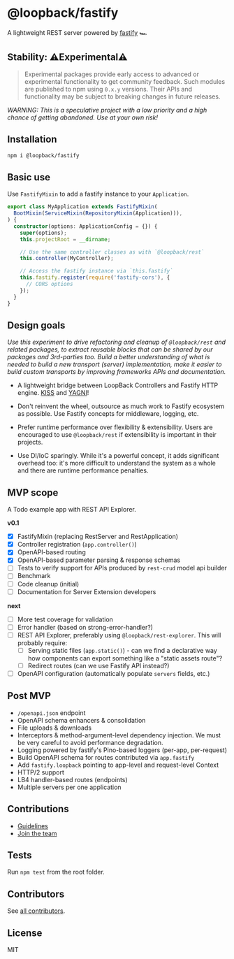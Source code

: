 # @loopback/fastify

A lightweight REST server powered by [fastify](https://fastify.io) 🏎

## Stability: ⚠️Experimental⚠️

> Experimental packages provide early access to advanced or experimental
> functionality to get community feedback. Such modules are published to npm
> using `0.x.y` versions. Their APIs and functionality may be subject to
> breaking changes in future releases.

_WARNING: This is a speculative project with a low priority and a high chance of
getting abandoned. Use at your own risk!_

## Installation

```sh
npm i @loopback/fastify
```

## Basic use

Use `FastifyMixin` to add a fastify instance to your `Application`.

```ts
export class MyApplication extends FastifyMixin(
  BootMixin(ServiceMixin(RepositoryMixin(Application))),
) {
  constructor(options: ApplicationConfig = {}) {
    super(options);
    this.projectRoot = __dirname;

    // Use the same controller classes as with `@loopback/rest`
    this.controller(MyController);

    // Access the fastify instance via `this.fastify`
    this.fastify.register(require('fastify-cors'), {
      // CORS options
    });
  }
}
```

## Design goals

_Use this experiment to drive refactoring and cleanup of `@loopback/rest` and
related packages, to extract reusable blocks that can be shared by our packages
and 3rd-parties too. Build a better understanding of what is needed to build a
new transport (server) implementation, make it easier to build custom transports
by improving frameworks APIs and documentation._

- A lightweight bridge between LoopBack Controllers and Fastify HTTP engine.
  [KISS](https://en.wikipedia.org/wiki/KISS_principle) and
  [YAGNI](https://en.wikipedia.org/wiki/You_aren%27t_gonna_need_it)!

- Don't reinvent the wheel, outsource as much work to Fastify ecosystem as
  possible. Use Fastify concepts for middleware, logging, etc.

- Prefer runtime performance over flexibility & extensibility. Users are
  encouraged to use `@loopback/rest` if extensibility is important in their
  projects.

- Use DI/IoC sparingly. While it's a powerful concept, it adds significant
  overhead too: it's more difficult to understand the system as a whole and
  there are runtime performance penalties.

## MVP scope

A Todo example app with REST API Explorer.

**v0.1**

- [x] FastifyMixin (replacing RestServer and RestApplication)
- [x] Controller registration (`app.controller()`)
- [x] OpenAPI-based routing
- [x] OpenAPI-based parameter parsing & response schemas
- [ ] Tests to verify support for APIs produced by `rest-crud` model api builder
- [ ] Benchmark
- [ ] Code cleanup (initial)
- [ ] Documentation for Server Extension developers

**next**

- [ ] More test coverage for validation
- [ ] Error handler (based on strong-error-handler?)
- [ ] REST API Explorer, preferably using `@loopback/rest-explorer`. This will
      probably require:
  - [ ] Serving static files (`app.static()`) - can we find a declarative way
        how components can export something like a "static assets route"?
  - [ ] Redirect routes (can we use Fastify API instead?)
- [ ] OpenAPI configuration (automatically populate `servers` fields, etc.)

## Post MVP

- `/openapi.json` endpoint
- OpenAPI schema enhancers & consolidation
- File uploads & downloads
- Interceptors & method-argument-level dependency injection. We must be very
  careful to avoid performance degradation.
- Logging powered by fastify's Pino-based loggers (per-app, per-request)
- Build OpenAPI schema for routes contributed via `app.fastify`
- Add `fastify.loopback` pointing to app-level and request-level Context
- HTTP/2 support
- LB4 handler-based routes (endpoints)
- Multiple servers per one application

## Contributions

- [Guidelines](https://github.com/strongloop/loopback-next/blob/master/docs/CONTRIBUTING.md)
- [Join the team](https://github.com/strongloop/loopback-next/issues/110)

## Tests

Run `npm test` from the root folder.

## Contributors

See
[all contributors](https://github.com/strongloop/loopback-next/graphs/contributors).

## License

MIT
